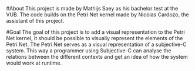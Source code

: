 #About
This project is made by Mathijs Saey as his bachelor test at the VUB.
The code builds on the Petri Net kernel made by Nicolas Cardozo, the assistant of this project.

#Goal
The goal of this project is to add a visual representation to the Petri Net kernel, it should be possible to visually represent the elements of the Petri Net.
The Petri Net serves as a visual representation of a subjective-C system. This way a programmer using Subjective-C can analyse the relations between the different contexts and get an idea of how the system would work at runtime.